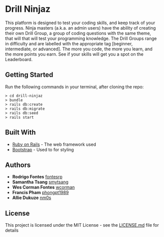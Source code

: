 # Drill Ninjaz

This platform is designed to test your coding skills, and keep track of your progress. Ninja masters (a.k.a. an admin users) have the ability of creating their own Drill Group, a group of coding questions with the same theme, that will that will test your programming knowledge. The Drill Groups range in difficulty and are labelled with the appropriate tag [beginner, intermediate, or advanced]. The more you code, the more you learn, and the more points you earn. See if your skills will get you a spot on the Leaderboard.

## Getting Started

Run the following commands in your terminal, after cloning the repo:

```
> cd drill-ninjaz
> bundle
> rails db:create
> rails db:migrate
> rails db:seed
> rails start
```

## Built With

* [Ruby on Rails](http://rubyonrails.org/) - The web framework used
* [Bootstrap](https://getbootstrap.com/) - Used to for styling

## Authors

* **Rodrigo Fontes**
 [fontesrp](https://github.com/fontesrp)
* **Samantha Tsang**
 [smytsang](https://github.com/smytsang)
* **Wes Corman Fontes**
 [wcorman](https://github.com/wcorman)
* **Francis Pham**
 [phongpt1989](https://github.com/phongpt1989)
* **Allie Dukuze**
 [nm0s](https://github.com/nm0s)


## License

This project is licensed under the MIT License - see the [LICENSE.md](LICENSE.md) file for details
